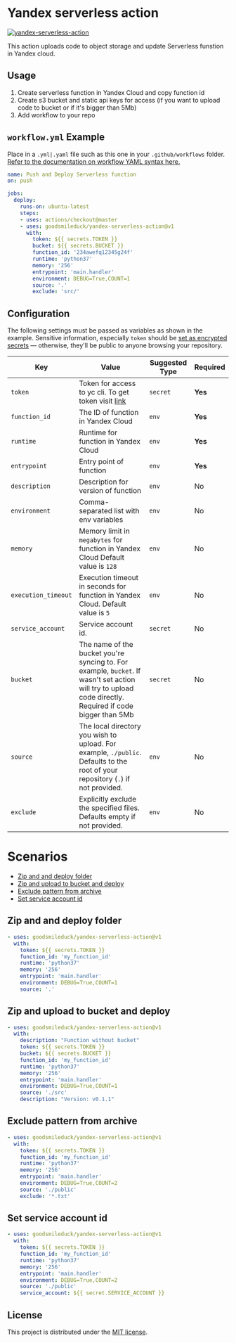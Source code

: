 # Yandex serverless action

<p align="left">
  <a href="https://github.com/Goodsmileduck/yandex-serverless-action/actions?query=workflow%3Ayandex-serverless-action"><img alt="yandex-serverless-action" src="https://github.com/Goodsmileduck/yandex-serverless-action/workflows/yandex-serverless-action/badge.svg"></a> 
</p>

This action uploads code to object storage and update Serverless funstion in Yandex cloud.



## Usage

1. Create serverless function in Yandex Cloud and copy function id
2. Create s3 bucket and static api keys for access (if you want to upload code to bucket or if it's bigger than 5Mb)
3. Add workflow to your repo

## `workflow.yml` Example

Place in a `.yml|.yaml`  file such as this one in your `.github/workflows` folder. [Refer to the documentation on workflow YAML syntax here.](https://help.github.com/en/articles/workflow-syntax-for-github-actions)

```yaml
name: Push and Deploy Serverless function
on: push

jobs:
  deploy:
    runs-on: ubuntu-latest
    steps:
    - uses: actions/checkout@master
    - uses: goodsmileduck/yandex-serverless-action@v1
      with:
        token: ${{ secrets.TOKEN }}
        bucket: ${{ secrets.BUCKET }}
        function_id: '234awefq12345g24f'
        runtime: 'python37'
        memory: '256'
        entrypoint: 'main.handler'
        environment: DEBUG=True,COUNT=1
        source: '.'
        exclude: 'src/'
```

## Configuration

The following settings must be passed as variables as shown in the example. Sensitive information, especially `token`  should be [set as encrypted secrets](https://help.github.com/en/articles/virtual-environments-for-github-actions#creating-and-using-secrets-encrypted-variables) — otherwise, they'll be public to anyone browsing your repository.

| Key | Value | Suggested Type | Required |
| ------------- | ------------- | ------------- | ------------- |
| `token` | Token for access to yc cli. To get token visit [link](https://oauth.yandex.ru/authorize?response_type=token&client_id=1a6990aa636648e9b2ef855fa7bec2fb) | `secret` | **Yes** |
| `function_id` | The ID of function in Yandex Cloud | `env` | **Yes** |
| `runtime` | Runtime for function in Yandex Cloud | `env` | **Yes** |
| `entrypoint` | Entry point of function | `env` | **Yes** |
| `description` | Description for version of function | `env` | No |
| `environment` | Comma-separated list with env variables | `env` | No |
| `memory` | Memory limit in `megabytes` for function in Yandex Cloud Default value is `128`| `env` | No |
| `execution_timeout` | Execution timeout in seconds for function in Yandex Cloud. Default value is `5` | `env` | No |
| `service_account` | Service account id. | `secret` | No |
| `bucket` | The name of the bucket you're syncing to. For example, `bucket`. If wasn't set action will try to upload code directly. Required if code bigger than 5Mb| `secret` | No |
| `source` | The local directory you wish to upload. For example, `./public`. Defaults to the root of your repository (`.`) if not provided. | `env` | No |
| `exclude` | Explicitly exclude the specified files. Defaults empty if not provided. | `env` | No |

# Scenarios

  - [Zip and and deploy folder](#zip-and-and-deploy-folder)
  - [Zip and upload to bucket and deploy](#zip-and-upload-to-bucket-and-deploy)
  - [Exclude pattern from archive](#Exclude-pattern-from-archive)
  - [Set service account id](#Set-service-account-id)

## Zip and and deploy folder

```yaml
- uses: goodsmileduck/yandex-serverless-action@v1
  with:
    token: ${{ secrets.TOKEN }}
    function_id: 'my_function_id'
    runtime: 'python37'
    memory: '256'
    entrypoint: 'main.handler'
    environment: DEBUG=True,COUNT=1
    source: '.'
```

## Zip and upload to bucket and deploy

```yaml
- uses: goodsmileduck/yandex-serverless-action@v1
  with:
    description: "Function without bucket"
    token: ${{ secrets.TOKEN }}
    bucket: ${{ secrets.BUCKET }}
    function_id: 'my_function_id'
    runtime: 'python37'
    memory: '256'
    entrypoint: 'main.handler'
    environment: DEBUG=True,COUNT=1
    source: './src'
    description: "Version: v0.1.1"
```

## Exclude pattern from archive

```yaml
- uses: goodsmileduck/yandex-serverless-action@v1
  with:
    token: ${{ secrets.TOKEN }}
    function_id: 'my_function_id'
    runtime: 'python37'
    memory: '256'
    entrypoint: 'main.handler'
    environment: DEBUG=True,COUNT=2
    source: './public'
    exclude: '*.txt'
```

## Set service account id

```yaml
- uses: goodsmileduck/yandex-serverless-action@v1
  with:
    token: ${{ secrets.TOKEN }}
    function_id: 'my_function_id'
    runtime: 'python37'
    memory: '256'
    entrypoint: 'main.handler'
    environment: DEBUG=True,COUNT=2
    source: './public'
    service_account: ${{ secret.SERVICE_ACCOUNT }}
```
## License

This project is distributed under the [MIT license](LICENSE.md).
